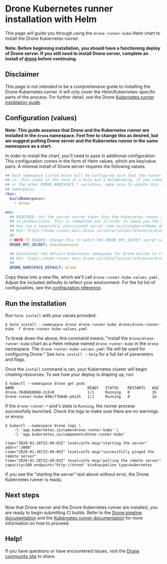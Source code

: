# Drone Kubernetes runner installation with Helm

This page will guide you through using the `drone-runner-kube` Helm chart to install the Drone Kubernetes runner.

**Note: Before beginning installation, you should have a functioning deploy of Drone server. If you still need to install Drone server, complete an install of [drone](../../drone/README.md) before continuing.**

## Disclaimer

This page is not intended to be a comprehensive guide to installing the Drone Kubernetes runner. It will only cover the Helm/Kubernetes-specific parts of the process. For further detail, see the Drone [Kubernetes runner installation guide](https://kube-runner.docs.drone.io/installation/installation/).

## Configuration (values)

**Note: This guide assumes that Drone and the Kubernetes runner are installed in the `drone` namespace. Feel free to change this as desired, but we suggest putting Drone server and the Kubernetes runner in the same namespace as a start.**

In order to install the chart, you'll need to pass in additional configuration. This configuration comes in the form of Helm values, which are key/value pairs. A minimal install of Drone server requires the following values:

```yaml
## Each namespace listed below will be configured such that the runner can run build Pods in
## it. This comes in the form of a Role and a RoleBinding. If you change env.DRONE_NAMESPACE_DEFAULT
## or the other DRONE_NAMESPACE_* variables, make sure to update this list to include all
## namespaces.
rbac:
  buildNamespaces:
    - drone

env:
  ## REQUIRED: Set the secret secret token that the Kubernetes runner and its runners will use
  ## to authenticate. This is commented out in order to leave you the ability to set the
  ## key via a separately provisioned secret (see existingSecretName above).
  ## Ref: https://kube-runner.docs.drone.io/installation/reference/drone-rpc-secret/
  ##
  # NOTE TO READER: Change this to match the DRONE_RPC_SECRET secret set in your drone server configs. 
  DRONE_RPC_SECRET: xxxxxxxxxxxxx

  ## Determines the default Kubernetes namespace for Drone builds to run in.
  ## Ref: https://kube-runner.docs.drone.io/installation/reference/drone-namespace-default/
  ##
  DRONE_NAMESPACE_DEFAULT: drone
``` 

Copy these into a new file, which we'll call `drone-runner-kube-values.yaml`. Adjust the included defaults to reflect your environment. For the ful list of configurables, see the [configuration reference](https://kube-runner.docs.drone.io/installation/reference/). 

## Run the installation

Run `helm install` with your values provided:

```console
$ helm install --namespace drone drone-runner-kube drone/drone-runner-kube -f drone-runner-kube-values.yaml
```

To break down the above, this command means: "install the `drone/drone-runner-kube` chart as a Helm release named `drone-runner-kube` in the `drone` namespace. The `drone-runner-kube-values.yaml` file will be used for configuring Drone." See `helm install --help` for a full list of parameters and flags.

Once the `install` command is ran, your Kubernetes cluster will begin creating resources. To see how your deploy is shaping up, run:

```console
$ kubectl --namespace drone get pods
NAME                                 READY   STATUS    RESTARTS   AGE
drone-76d6bb8968-2s5n9               1/1     Running   0          1h
drone-runner-kube-696cf7b8d6-pds2h   1/1     Running   0          1m
``` 

If the `drone-runner-*` pod's state is `Running`, the runner process successfully launched. Check the logs to make sure there are no warnings or errors:

```console
$ kubectl --namespace drone logs \
    -l 'app.kubernetes.io/name=drone-runner-kube' \
    -l 'app.kubernetes.io/component=drone-runner-kube'

time="2020-01-26T23:49:03Z" level=info msg="starting the server" addr=":3000"
time="2020-01-26T23:49:03Z" level=info msg="successfully pinged the remote server"
time="2020-01-26T23:49:03Z" level=info msg="polling the remote server" capacity=100 endpoint="http://drone" kind=pipeline type=kubernetes
```

If you see the "starting the server" text above without error, the Drone Kubernetes runner is ready.

## Next steps

Now that Drone server and the Drone Kubernetes runner are installed, you are ready to begin submitting CI builds. Refer to the [Drone pipeline documentation](https://docs.drone.io/configure/pipeline/) and the [Kubernetes runner documentation](https://kube-runner.docs.drone.io/configuration/) for more information on how to proceed.

## Help! 

If you have questions or have encountered issues, visit the [Drone community site](https://discourse.drone.io/) to share.
